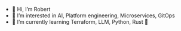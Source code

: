 - 👋 Hi, I’m Robert
- 👀 I’m interested in AI, Platform engineering, Microservices, GitOps
- 🌱 I’m currently learning Terraform, LLM, Python, Rust 🚀


